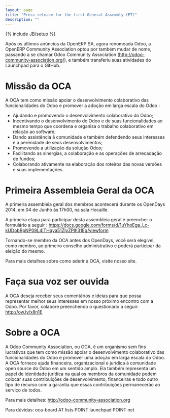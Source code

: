 ```yaml
---
layout: page
title: "Press release for the first General Assembly (PT)"
description: ""
---
```

{% include JB/setup %}

Após os últimos anúncios da OpenERP SA, agora renomeada Odoo, a OpenERP Community Association optou por também mudar de nome, passando a se chamar Odoo Community Association (<a href="http://odoo-community-association.org">http://odoo-community-association.org/</a>), e também transferiu suas atividades do Launchpad para o GitHub.

# Missão da OCA

A OCA tem como missão apoiar o desenvolvimento colaborativo das funcionalidades do Odoo e promover a adoção em larga escala do Odoo :

+ Ajudando e promovendo o desenvolvimento colaborativo do Odoo;
+ Incentivando o desenvolvimento do Odoo e de suas funcionalidades ao mesmo tempo que coordena e organisa o trabalho colaborativo em relação ao software;
+ Dando assistência à comunidade e também defendendo seus interesses e a perenidade de seus desenvolvimentos;
+ Promovendo a utilização da solução Odoo;
+ Facilitando as sinergias, a colaboração e as operações de arrecadação de fundos;
+ Colaborando ativamente na elaboração dos roteiros das novas versões e suas implementações.

# Primeira Assembleia Geral da OCA

A primeira assembleia geral dos membros acontecerá durante os OpenDays 2014, em 04 de Junho às 17h00, na sala Hocaille.

A primeira etapa para participar desta assembleia geral é preencher o formulário a seguir : <a href="https://docs.google.com/forms/d/1uYhoEga_Lc-kUDobRpNP09L4lTHqya51ZlyZPlh31Eg/viewform">https://docs.google.com/forms/d/1uYhoEga_Lc-kUDobRpNP09L4lTHqya51ZlyZPlh31Eg/viewform</a>

Tornando-se membro da OCA antes dos OpenDays, você será elegível, como membro, ao primeiro conselho administrativo e poderá participar da eleição do mesmo.

Para mais detalhes sobre como aderir à OCA, visite nosso site.

# Faça sua voz ser ouvida

A OCA deseja receber seus comentários e ideias para que possa representar melhor seus interesses em nosso próximo encontro com a Odoo. Por favor, colabore preenchendo o questionario a seguir: <a href="http://ow.ly/x8n1E">http://ow.ly/x8n1E</a>

# Sobre a OCA

A Odoo Community Association, ou OCA, é um organismo sem fins lucrativos que tem como missão apoiar o desenvolvimento colaborativo das funcionalidades do Odoo e promover uma adoção em larga escala do Odoo. A OCA fornece ajuda financeira, organizacional e jurídica à comunidade open source do Odoo em um sentido amplo. Ela também representa um papel de identidade jurídica na qual os membros da comunidade podem colocar suas contribuições de desenvolvimento, financeiras e todo outro tipo de recurso com a garantia que essas contribuições permanecerão ao serviço de todos.

Para mais detalhes: <a href="http://odoo-community-association.org">http://odoo-community-association.org</a>

Para dúvidas: oca-board AT lists POINT launchpad POINT net
